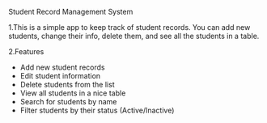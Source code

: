  Student Record Management System

1.This is a simple app to keep track of student records. You can add new students, change their info, delete them, and see all the students in a table.

2.Features
- Add new student records
- Edit student information
- Delete students from the list
- View all students in a nice table
- Search for students by name
- Filter students by their status (Active/Inactive)

